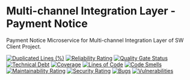 # Multi-channel Integration Layer - Payment Notice
Payment Notice Microservice for Multi-channel Integration Layer of SW Client Project.

[![Duplicated Lines (%)](https://sonarcloud.io/api/project_badges/measure?project=pagopa_mil-payment-notice&metric=duplicated_lines_density)](https://sonarcloud.io/summary/new_code?id=pagopa_mil-payment-notice)
[![Reliability Rating](https://sonarcloud.io/api/project_badges/measure?project=pagopa_mil-payment-notice&metric=reliability_rating)](https://sonarcloud.io/summary/new_code?id=pagopa_mil-payment-notice)
[![Quality Gate Status](https://sonarcloud.io/api/project_badges/measure?project=pagopa_mil-payment-notice&metric=alert_status)](https://sonarcloud.io/summary/new_code?id=pagopa_mil-payment-notice)
[![Technical Debt](https://sonarcloud.io/api/project_badges/measure?project=pagopa_mil-payment-notice&metric=sqale_index)](https://sonarcloud.io/summary/new_code?id=pagopa_mil-payment-notice)
[![Coverage](https://sonarcloud.io/api/project_badges/measure?project=pagopa_mil-payment-notice&metric=coverage)](https://sonarcloud.io/summary/new_code?id=pagopa_mil-payment-notice)
[![Lines of Code](https://sonarcloud.io/api/project_badges/measure?project=pagopa_mil-payment-notice&metric=ncloc)](https://sonarcloud.io/summary/new_code?id=pagopa_mil-payment-notice)
[![Code Smells](https://sonarcloud.io/api/project_badges/measure?project=pagopa_mil-payment-notice&metric=code_smells)](https://sonarcloud.io/summary/new_code?id=pagopa_mil-payment-notice)
[![Maintainability Rating](https://sonarcloud.io/api/project_badges/measure?project=pagopa_mil-payment-notice&metric=sqale_rating)](https://sonarcloud.io/summary/new_code?id=pagopa_mil-payment-notice)
[![Security Rating](https://sonarcloud.io/api/project_badges/measure?project=pagopa_mil-payment-notice&metric=security_rating)](https://sonarcloud.io/summary/new_code?id=pagopa_mil-payment-notice)
[![Bugs](https://sonarcloud.io/api/project_badges/measure?project=pagopa_mil-payment-notice&metric=bugs)](https://sonarcloud.io/summary/new_code?id=pagopa_mil-payment-notice)
[![Vulnerabilities](https://sonarcloud.io/api/project_badges/measure?project=pagopa_mil-payment-notice&metric=vulnerabilities)](https://sonarcloud.io/summary/new_code?id=pagopa_mil-payment-notice) 
